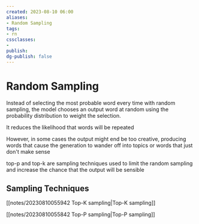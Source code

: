 ```yaml
---
created: 2023-08-10 06:00
aliases: 
- Random Sampling
tags:
- rn
cssclasses:
- 
publish:
dg-publish: false
---
```


<!-- 
tags: 
-->

<!--internal
parent:: [[202308100523 Generative Configuration]]
child:: [[]]
related:: [[]]
-->

<!--external
- [ ] []()
-->

# Random Sampling

Instead of selecting the most probable word every time with random sampling, the model chooses an output word at random using the probability distribution to weight the selection. 

It reduces the likelihood that words will be repeated

However, in some cases the output might end be too creative, producing words that cause the generation to wander off into topics or words that just don't make sense

top-p and top-k are sampling techniques used to limit the random sampling and increase the chance that the output will be sensible
## Sampling Techniques

[[notes/20230810055942 Top-K sampling|Top-K sampling]]

[[notes/20230810055842 Top-P sampling|Top-P sampling]]

